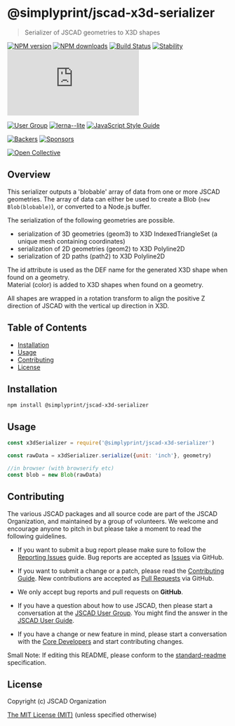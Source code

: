 # @simplyprint/jscad-x3d-serializer

> Serializer of JSCAD geometries to X3D shapes

[![NPM version](https://badge.fury.io/js/%40jscad%2Fx3d-serializer.svg)](https://www.npmjs.com/package/@simplyprint/jscad-x3d-serializer)
[![NPM downloads](https://img.shields.io/npm/dw/@simplyprint/jscad-x3d-serializer)](https://www.npmjs.com/package/@simplyprint/jscad-x3d-serializer)
[![Build Status](https://travis-ci.org/jscad/OpenJSCAD.org.svg?branch=master)](https://travis-ci.org/jscad/OpenJSCAD.org)
[![Stability](https://img.shields.io/badge/stability-stable-success)](https://github.com/emersion/stability-badges#stable)
[![License](https://img.shields.io/github/license/jscad/OpenJSCAD.org)](https://github.com/jscad/OpenJSCAD.org/blob/master/LICENSE)

[![User Group](https://img.shields.io/badge/maintained%20by-user%20group-blue)](https://openjscad.nodebb.com/)
[![lerna--lite](https://img.shields.io/badge/maintained%20with-lerna--lite-e137ff)](https://github.com/ghiscoding/lerna-lite)
[![JavaScript Style Guide](https://img.shields.io/badge/code_style-standard-blue)](https://standardjs.com)

[![Backers](https://img.shields.io/opencollective/backers/openjscad)](https://opencollective.com/openjscad)
[![Sponsors](https://img.shields.io/opencollective/sponsors/openjscad)](https://opencollective.com/openjscad)

<a href="https://opencollective.com/openjscad"><img src="https://opencollective.com/openjscad/donate/button.png?color=blue" alt="Open Collective"></a>

## Overview

This serializer outputs a 'blobable' array of data from one or more JSCAD geometries.
The array of data can either be used to create a Blob (`new Blob(blobable)`), or converted to a Node.js buffer.

The serialization of the following geometries are possible.
- serialization of 3D geometries (geom3) to X3D IndexedTriangleSet (a unique mesh containing coordinates)
- serialization of 2D geometries (geom2) to X3D Polyline2D
- serialization of 2D paths (path2) to X3D Polyline2D

The id attribute is used as the DEF name for the generated X3D shape when found on a geometry.  
Material (color) is added to X3D shapes when found on a geometry.

All shapes are wrapped in a rotation transform to align the positive Z direction of JSCAD with the vertical up direction in X3D.

## Table of Contents

- [Installation](#installation)
- [Usage](#usage)
- [Contributing](#contributing)
- [License](#license)

## Installation

```
npm install @simplyprint/jscad-x3d-serializer
```

## Usage

```javascript
const x3dSerializer = require('@simplyprint/jscad-x3d-serializer')

const rawData = x3dSerializer.serialize({unit: 'inch'}, geometry)

//in browser (with browserify etc)
const blob = new Blob(rawData)

```

## Contributing

The various JSCAD packages and all source code are part of the JSCAD Organization, and maintained by a group of volunteers.
We welcome and encourage anyone to pitch in but please take a moment to read the following guidelines.

* If you want to submit a bug report please make sure to follow the [Reporting Issues](https://github.com/jscad/OpenJSCAD.org/wiki/Reporting-Issues) guide. Bug reports are accepted as [Issues](https://github.com/jscad/OpenJSCAD.org/issues/) via GitHub.

* If you want to submit a change or a patch, please read the [Contributing Guide](../../CONTRIBUTING.md). New contributions are accepted as [Pull Requests](https://github.com/jscad/OpenJSCAD.org/pulls/) via GitHub.

* We only accept bug reports and pull requests on **GitHub**.

* If you have a question about how to use JSCAD, then please start a conversation at the [JSCAD User Group](https://openjscad.xyz/forum.html). You might find the answer in the [JSCAD User Guide](https://openjscad.xyz/guide.html).

* If you have a change or new feature in mind, please start a conversation with the [Core Developers](https://openjscad.xyz/forum.html) and start contributing changes.

Small Note: If editing this README, please conform to the [standard-readme](https://github.com/RichardLitt/standard-readme) specification.

## License

Copyright (c) JSCAD Organization

[The MIT License (MIT)](../../LICENSE)
(unless specified otherwise)
